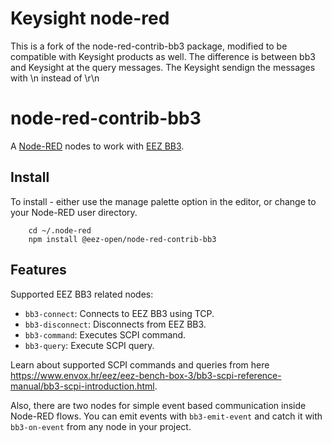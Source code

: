 # Keysight node-red

This is a fork of the node-red-contrib-bb3 package, modified to be compatible with Keysight products as well.
The difference is between bb3 and Keysight at the query messages. The Keysight sendign the messages with \n instead of \r\n 

# node-red-contrib-bb3

A [Node-RED](http://nodered.org) nodes to work with [EEZ BB3](https://www.envox.hr/eez/eez-bench-box-3/introduction.html).

## Install

To install - either use the manage palette option in the editor, or change to your Node-RED user directory.

        cd ~/.node-red
        npm install @eez-open/node-red-contrib-bb3

## Features

Supported EEZ BB3 related nodes:

- `bb3-connect`: Connects to EEZ BB3 using TCP.
- `bb3-disconnect`: Disconnects from EEZ BB3.
- `bb3-command`: Executes SCPI command.
- `bb3-query`: Execute SCPI query.

Learn about supported SCPI commands and queries from here https://www.envox.hr/eez/eez-bench-box-3/bb3-scpi-reference-manual/bb3-scpi-introduction.html.

Also, there are two nodes for simple event based communication inside Node-RED flows. You can emit events with `bb3-emit-event` and catch it with `bb3-on-event` from any node in your project.
